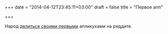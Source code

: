 +++
date = "2014-04-12T23:45:11+03:00"
draft = false
title = "Первое апп"

+++

<p>Народ <a href="http://www.reddit.com/r/golang/comments/22ur6m/one_of_my_first_go_projects/">делиться своими первыми</a> апликухами на реддите.</p>

